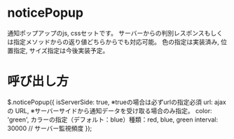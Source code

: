 # noticePopup
通知ポップアップのjs, cssセットです。
サーバーからの判別レスポンスもしくは指定メソッドからの返り値どちらからでも対応可能。
色の指定は実装済み, 位置指定, サイズ指定は今後実装予定。

# 呼び出し方
$.noticePopup({
  isServerSide: true, ※trueの場合は必ずurlの指定必須
  url: ajaxの URL, ※サーバーサイドから通知データを受け取る場合のみ指定。
  color: 'green', カラーの指定（デフォルト：blue）種類：red, blue, green
  interval: 30000 // サーバー監視頻度
});
